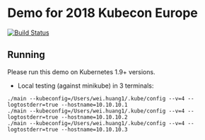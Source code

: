 # Demo for 2018 Kubecon Europe

[![Build Status](https://travis-ci.org/Huang-Wei/kubecon-demo.svg?branch=master)](https://travis-ci.org/Huang-Wei/kubecon-demo)

## Running

Please run this demo on Kubernetes 1.9+ versions.

- Local testing (against minikube) in 3 terminals:

```
./main --kubeconfig=/Users/wei.huang1/.kube/config --v=4 --logtostderr=true --hostname=10.10.10.1
./main --kubeconfig=/Users/wei.huang1/.kube/config --v=4 --logtostderr=true --hostname=10.10.10.2
./main --kubeconfig=/Users/wei.huang1/.kube/config --v=4 --logtostderr=true --hostname=10.10.10.3
```